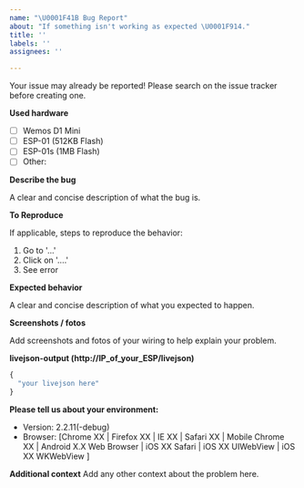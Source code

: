 ```yaml
---
name: "\U0001F41B Bug Report"
about: "If something isn't working as expected \U0001F914."
title: ''
labels: ''
assignees: ''

---
```


Your issue may already be reported! Please search on the issue tracker before creating one.

**Used hardware**
  - [ ] Wemos D1 Mini
  - [ ] ESP-01 (512KB Flash)
  - [ ] ESP-01s (1MB Flash)
  - [ ] Other: 

**Describe the bug**

A clear and concise description of what the bug is.

**To Reproduce**

If applicable, steps to reproduce the behavior:
1. Go to '...'
2. Click on '....'
3. See error

**Expected behavior**

A clear and concise description of what you expected to happen.

**Screenshots / fotos**

Add screenshots and fotos of your wiring to help explain your problem.

**livejson-output (http://IP_of_your_ESP/livejson)**

```js
{
  "your livejson here"
}
```

**Please tell us about your environment:**
  
  - Version: 2.2.11(-debug)
  - Browser: [Chrome XX | Firefox XX | IE XX | Safari XX | Mobile Chrome XX | Android X.X Web Browser | iOS XX Safari | iOS XX UIWebView | iOS XX WKWebView ]


**Additional context**
Add any other context about the problem here.
